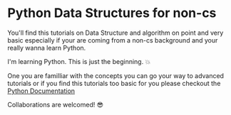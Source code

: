 # Python Data Structures for non-cs

You'll find this tutorials on Data Structure and algorithm on point and very basic especially if your are coming from a non-cs background and your really wanna learn Python.

I'm learning Python. This is just the beginning. :boom:

One you are familliar with the concepts you can go your way to advanced tutorials or if you find this tutorials too basic for you please checkout the [Python Documentation](https://docs.python.org/3/tutorial/)

Collaborations are welcomed! :sunglasses: